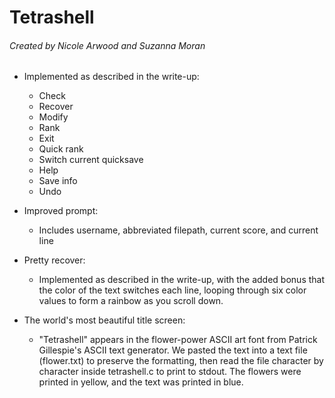 # Tetrashell
###### Created by Nicole Arwood and Suzanna Moran
* Implemented as described in the write-up:
  * Check
  * Recover
  * Modify
  * Rank
  * Exit
  * Quick rank
  * Switch current quicksave
  * Help
  * Save info
  * Undo

* Improved prompt:
  * Includes username, abbreviated filepath, current score, and current line

* Pretty recover:
  * Implemented as described in the write-up, with the added bonus that the color of the text switches each line, looping through six color values to form a rainbow as you scroll down.

* The world's most beautiful title screen:
  * "Tetrashell" appears in the flower-power ASCII art font from Patrick Gillespie's ASCII text generator. We pasted the text into a text file (flower.txt) to preserve the formatting, then read the file character by character inside tetrashell.c to print to stdout. The flowers were printed in yellow, and the text was printed in blue.

